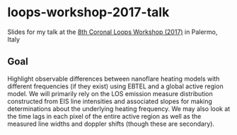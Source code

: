 # loops-workshop-2017-talk
Slides for my talk at the [8th Coronal Loops Workshop (2017)](http://www.astropa.unipa.it/CLW2017/CLW2017.html) in Palermo, Italy

## Goal
Highlight observable differences between nanoflare heating models with different frequencies (if they exist) using EBTEL and a global active region model. We will primarily rely on the LOS emission measure distribution constructed from EIS line intensities and associated slopes for making determinations about the underlying heating frequency. We may also look at the time lags in each pixel of the entire active region as well as the measured line widths and doppler shifts (though these are secondary).
